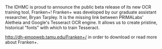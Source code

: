 The IDHMC is proud to announce the public beta release of its new OCR training tool, Franken+! Franken+ was developed by our graduate assistant researcher, Bryan Tarpley. It is the missing link between PRIMALabs' Aletheia and Google's Tesseract OCR engine. It allows us to create pristine, historical "fonts" with which to train Tesseract. 

http://dh-emopweb.tamu.edu/Franken+/ in order to download or read more about Franken+. 
